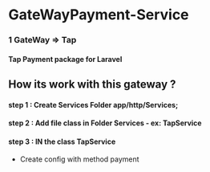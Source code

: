 # GateWayPayment-Service

### 1 GateWay => Tap 

#### Tap Payment package for Laravel 

## How its work with this gateway ? 

#### step 1 : Create Services Folder app/http/Services;
#### step 2 : Add file class in Folder Services - ex: TapService
#### step 3 : IN the class TapService

* Create config with method payment 
